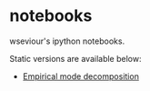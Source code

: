 notebooks
=========

wseviour's ipython notebooks.

Static versions are available below:

* [Empirical mode decomposition](http://nbviewer.ipython.org/urls/raw.githubusercontent.com/wseviour/notebooks/master/Empirical_Mode_Decomposition.ipynb?create=1)
